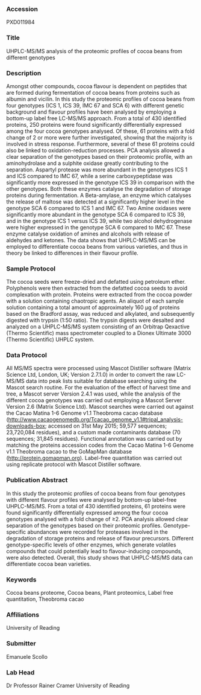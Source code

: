 ### Accession
PXD011984

### Title
UHPLC-MS/MS analysis of the proteomic profiles of cocoa beans from different genotypes

### Description
Amongst other compounds, cocoa flavour is dependent on peptides that are formed during fermentation of cocoa beans from proteins such as albumin and vicilin. In this study the proteomic profiles of cocoa beans from four genotypes (ICS 1, ICS 39, IMC 67 and SCA 6) with different genetic background and flavour profiles have been analysed by employing a bottom-up label free LC-MS/MS approach. From a total of 430 identified proteins, 250 proteins were found significantly differentially expressed among the four cocoa genotypes analysed. Of these, 61 proteins with a fold change of 2 or more were further investigated, showing that the majority is involved in stress response. Furthermore, several of these 61 proteins could also be linked to oxidation-reduction processes. PCA analysis allowed a clear separation of the genotypes based on their proteomic profile, with an aminohydrolase and a sulphite oxidase greatly contributing to the separation. Aspartyl protease was more abundant in the genotypes ICS 1 and ICS compared to IMC 67, while a serine carboxypeptidase was significantly more expressed in the genotype ICS 39 in comparison with the other genotypes. Both these enzymes catalyse the degradation of storage proteins during fermentation. A Beta-amylase, an enzyme which catalyses the release of maltose was detected at a significantly higher level in the genotype SCA 6 compared to ICS 1 and IMC 67.  Two Amine oxidases were significantly more abundant in the genotype SCA 6 compared to ICS 39, and in the genotype ICS 1 versus ICS 39, while two alcohol dehydrogenase were higher expressed in the genotype SCA 6 compared to IMC 67. These enzyme catalyse oxidation of amines and alcohols with release of aldehydes and ketones. The data shows that UHPLC-MS/MS can be employed to differentiate cocoa beans from various varieties, and thus in theory be linked to differences in their flavour profile.

### Sample Protocol
The cocoa seeds were freeze-dried and defatted using petroleum ether. Polyphenols were then extracted from the defatted cocoa seeds to avoid complexation with protein. Proteins were extracted from the cocoa powder with a solution containing chaotropic agents. An aliquot of each sample solution containing a total amount of approximately 160 µg of proteins based on the Bradford assay, was reduced and alkylated, and subsequently digested with trypsin (1:50 ratio). The trypsin digests were desalted and analyzed on a UHPLC-MS/MS system consisting of an Orbitrap Qexactive (Thermo Scientific) mass spectrometer coupled to a Dionex Ultimate 3000 (Thermo Scientific) UHPLC system.

### Data Protocol
All MS/MS spectra were processed using Mascot Distiller software (Matrix Science Ltd, London, UK; Version 2.7.1.0) in order to convert the raw LC-MS/MS data into peak lists suitable for database searching using the Mascot search routine. For the evaluation of the effect of harvest time and tree, a Mascot server Version 2.4.1 was used, while the analysis of the different cocoa genotypes was carried out employing a Mascot Server Version 2.6 (Matrix Science Ltd). Mascot searches were carried out against the Cacao Matina 1-6 Genome v1.1 Theobroma cacao database (http://www.cacaogenomedb.org/Tcacao_genome_v1.1#tripal_analysis-downloads-box; accessed on 31st May 2015; 59,577 sequences; 23,720,084 residues), and a custom made contaminants database (70 sequences; 31,845 residues). Functional annotation was carried out by matching the proteins accession codes from the Cacao Matina 1-6 Genome v1.1 Theobroma cacao to the GoMapMan database (http://protein.gomapman.org). Label-free quantitation was carried out using replicate protocol with Mascot Distiller software.

### Publication Abstract
In this study the proteomic profiles of cocoa beans from four genotypes with different flavour profiles were analysed by bottom-up label-free UHPLC-MS/MS. From a total of 430 identified proteins, 61 proteins were found significantly differentially expressed among the four cocoa genotypes analysed with a fold change of &#x2265;2. PCA analysis allowed clear separation of the genotypes based on their proteomic profiles. Genotype-specific abundances were recorded for proteases involved in the degradation of storage proteins and release of flavour precursors. Different genotype-specific levels of other enzymes, which generate volatiles compounds that could potentially lead to flavour-inducing compounds, were also detected. Overall, this study shows that UHPLC-MS/MS data can differentiate cocoa bean varieties.

### Keywords
Cocoa beans proteome, Cocoa beans, Plant proteomics, Label free quantitation, Theobroma cacao

### Affiliations
University of Reading

### Submitter
Emanuele Scollo

### Lab Head
Dr Professor Rainer Cramer
University of Reading



